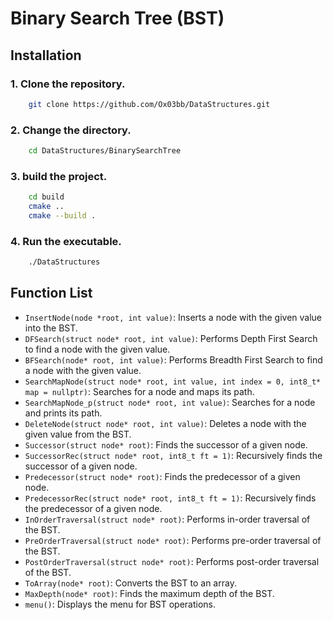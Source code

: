 # Binary Search Tree (BST) 

## Installation
 
### 1. Clone the repository.
```bash
	git clone https://github.com/Ox03bb/DataStructures.git
```
### 2. Change the directory.
```bash
	cd DataStructures/BinarySearchTree
```
### 3. build the project.
```bash
	cd build
	cmake ..
	cmake --build .
```
### 4. Run the executable.
```bash
	./DataStructures
```



## Function List

- `InsertNode(node *root, int value)`: Inserts a node with the given value into the BST.
- `DFSearch(struct node* root, int value)`: Performs Depth First Search to find a node with the given value.
- `BFSearch(node* root, int value)`: Performs Breadth First Search to find a node with the given value.
- `SearchMapNode(struct node* root, int value, int index = 0, int8_t* map = nullptr)`: Searches for a node and maps its path.
- `SearchMapNode_p(struct node* root, int value)`: Searches for a node and prints its path.
- `DeleteNode(struct node* root, int value)`: Deletes a node with the given value from the BST.
- `Successor(struct node* root)`: Finds the successor of a given node.
- `SuccessorRec(struct node* root, int8_t ft = 1)`: Recursively finds the successor of a given node.
- `Predecessor(struct node* root)`: Finds the predecessor of a given node.
- `PredecessorRec(struct node* root, int8_t ft = 1)`: Recursively finds the predecessor of a given node.
- `InOrderTraversal(struct node* root)`: Performs in-order traversal of the BST.
- `PreOrderTraversal(struct node* root)`: Performs pre-order traversal of the BST.
- `PostOrderTraversal(struct node* root)`: Performs post-order traversal of the BST.
- `ToArray(node* root)`: Converts the BST to an array.
- `MaxDepth(node* root)`: Finds the maximum depth of the BST.
- `menu()`: Displays the menu for BST operations.
